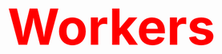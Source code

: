 <!doctype html>
<html>
<head>
<title>Workers의 거으 모든 것</title>
<meta  charset="utf-8">
<style>
h1{
  font-size: 100px;
  text-align: center;
}


</style>
</head>
<body>
  <h1><a href="https://ko.wikipedia.org/wiki/%EB%85%B8%EB%8F%99%EC%9E%90" title="노동자란?"style="color:red; text-decoration:none;">Workers</a></h1>
